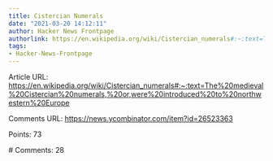 ```yaml
---
title: Cistercian Numerals
date: "2021-03-20 14:12:11"
author: Hacker News Frontpage
authorlink: https://en.wikipedia.org/wiki/Cistercian_numerals#:~:text=The%20medieval%20Cistercian%20numerals,%20or,were%20introduced%20to%20northwestern%20Europe
tags:
- Hacker-News-Frontpage
---
```


<p>Article URL: <a href="https://en.wikipedia.org/wiki/Cistercian_numerals#:~:text=The%20medieval%20Cistercian%20numerals,%20or,were%20introduced%20to%20northwestern%20Europe">https://en.wikipedia.org/wiki/Cistercian_numerals#:~:text=The%20medieval%20Cistercian%20numerals,%20or,were%20introduced%20to%20northwestern%20Europe</a></p>
<p>Comments URL: <a href="https://news.ycombinator.com/item?id=26523363">https://news.ycombinator.com/item?id=26523363</a></p>
<p>Points: 73</p>
<p># Comments: 28</p>
